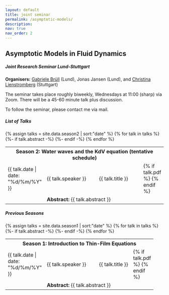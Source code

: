 ```yaml
---
layout: default
title: joint seminar
permalink: /asymptotic-models/
description:
nav: true
nav_order: 2
---
```



<h2> Asymptotic Models in Fluid Dynamics </h2>

<h5 class = "bottom-one"> Joint Research Seminar Lund-Stuttgart </h5>

<b>Organisers:</b> <a href="https://gabrielebruell.wordpress.com">Gabriele Brüll</a> (Lund), Jonas Jansen (Lund), and <a 
href="https://www.iadm.uni-stuttgart.de/team/Lienstromberg/">Christina Lienstromberg</a> (Stuttgart)

The seminar takes place roughly biweekly, Wednesdays at 11:00 (sharp) via Zoom. There will be a 45-60 minute talk plus discussion.

To follow the seminar, please contact me via mail.


<h5> List of Talks </h5>

<table class="table">
<tr>
    <th colspan="4">Season 2: Water waves and the KdV equation (tentative schedule)</th>
  </tr>
{% assign talks = site.data.season2 | sort:"date"  %}
{% for talk in talks %}
<a class="table"><tr>
   <td width="1"> {{ talk.date | date: "%d/%m/%Y" }} </td>
   <td width="150"> {{ talk.speaker }} </td>
   <td> {{ talk.title }} </td>
   <td width="1">
   {% if talk.pdf %}
            <a href="{{ talk.pdf | prepend: '/assets/slides/' | relative_url }}" target="_blank" rel="noopener noreferrer" title="Slides"><i class="fas fa-file-pdf fa-2x"></i></a>
        {% endif %}
  </td>
 </tr>
 {%- if talk.abstract -%}
 <tr style = "border-top-style:none">
 <td></td>
 <td colspan="2">
 <b> Abstract:</b> {{ talk.abstract }}
 </td>
 </tr>
 {%- endif -%}
 </a>
{% endfor %}
</table>


<h5> Previous Seasons </h5>


<table class="table">
<tr>
    <th colspan="4">Season 1: Introduction to Thin-Film Equations</th>
  </tr>
{% assign talks = site.data.season1 | sort:"date"  %}
{% for talk in talks %}
<a class="table"><tr>
   <td width="1"> {{ talk.date | date: "%d/%m/%Y" }} </td>
   <td width="150"> {{ talk.speaker }} </td>
   <td> {{ talk.title }} </td>
   <td width="1">
   {% if talk.pdf %}
            <a href="{{ talk.pdf | prepend: '/assets/slides/' | relative_url }}" target="_blank" rel="noopener noreferrer" title="Slides"><i class="fas fa-file-pdf fa-2x"></i></a>
        {% endif %}
  </td>
 </tr>
 {%- if talk.abstract -%}
 <tr style = "border-top-style:none">
 <td></td>
 <td colspan="2">
 <b> Abstract:</b> {{ talk.abstract }}
 </td>
 </tr>
 {%- endif -%}
 </a>
{% endfor %}
</table>



